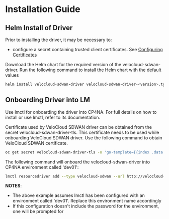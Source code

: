 # Installation Guide

## Helm Install of Driver

Prior to installing the driver, it may be necessary to:
- configure a secret containing trusted client certificates. See [Configuring Certificates](ConfiguringCertificates.md)


Download the Helm chart for the required version of the velocloud-sdwan-driver. Run the following command to install the Helm chart with the default values

```bash
helm install velocloud-sdwan-driver velocloud-sdwan-driver-<version>.tgz
```

## Onboarding Driver into LM

Use lmctl for onboarding the driver into CP4NA. For full details on how to install or use lmctl, refer to its documentation.

Certificate used by VeloCloud SDWAN driver can be obtained from the secret velocloud-sdwan-driver-tls. This certificate needs to be used while onboarding VeloCloud SDWAN driver. Use the following command to obtain VeloCloud SDWAN certificate.

```bash
oc get secret velocloud-sdwan-driver-tls -o 'go-template={{index .data "tls.crt"}}' | base64 -d > velocloud-sdwan-driver-tls.pem
```

The following command will onboard the velocloud-sdwan-driver into CP4NA environment called 'dev01':

```bash
lmctl resourcedriver add --type velocloud-sdwan --url http://velocloud-sdwan-driver:8196 dev01 --certificate velocloud-sdwan-driver-tls.pem
```

**NOTES**:
- The above example assumes lmctl has been configured with an environment called 'dev01'. Replace this environment name accordingly
- If this configuration doesn't include the password for the environment, one will be prompted for
